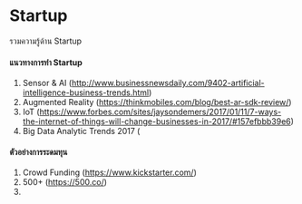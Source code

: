 # Startup
รวมความรู้ด้าน Startup

#### แนวทางการทำ Startup
1. Sensor & AI (http://www.businessnewsdaily.com/9402-artificial-intelligence-business-trends.html)
1. Augmented Reality (https://thinkmobiles.com/blog/best-ar-sdk-review/)
1. IoT (https://www.forbes.com/sites/jaysondemers/2017/01/11/7-ways-the-internet-of-things-will-change-businesses-in-2017/#157efbbb39e6)
1. Big Data Analytic Trends 2017 (

#### ตัวอย่างการระดมทุน
1. Crowd Funding (https://www.kickstarter.com/)
1. 500+ (https://500.co/)
1. 
